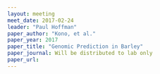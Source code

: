 ```yaml
---
layout: meeting
meet_date: 2017-02-24
leader: "Paul Hoffman"
paper_author: "Kono, et al."
paper_year: 2017
paper_title: "Genomic Prediction in Barley"
paper_journal: Will be distributed to lab only
paper_url:
---
```

